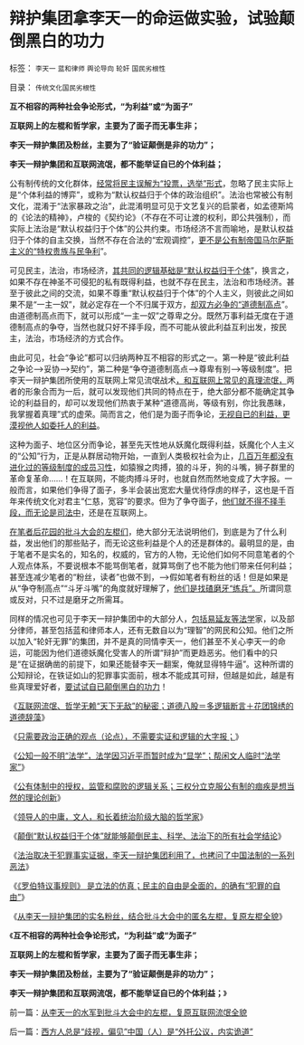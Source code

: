 # 辩护集团拿李天一的命运做实验，试验颠倒黑白的功力

标签： `李天一` `蓝和律师` `舆论导向` `轮奸` `国民劣根性` 

目录： `传统文化国民劣根性`

**互不相容的两种社会争论形式，“为利益”或“为面子”**

**互联网上的左棍和哲学家，主要为了面子而无事生非；**

**李天一辩护集团及粉丝，主要为了“验证颠倒是非的功力”；**

**李天一辩护集团和互联网流氓，都不能举证自已的个体利益；**

公有制传统的文化群体，[经常将民主误解为“投票，选举”形式](../../../2013/6/26/在民粹氛围中，私有者民主必定剥夺民粹的投票权；.md)，忽略了民主实际上是“个体利益的博弈”，或称为“默认权益归于个体的政治组织”。法治也常被公有制文化，混淆于“法家暴政之治”，此混淆明显可见于文艺复兴的启蒙者，如孟德斯鸠的《论法的精神》，卢梭的《契约论》（不存在不可让渡的权利，即公共强制），而实际上法治是“默认权益归于个体”的公共约束。市场经济不言而喻地，是默认权益归于个体的自主交换，当然不存在合法的“宏观调控”，[更不是公有制帝国马尔萨斯主义的“特权贵族与民争利](../../../2013/6/7/卖官鬻爵的封建的改革，公有制走向大饥荒的马尔萨斯主义.md)”。

可见民主，法治，市场经济，[其共同的逻辑基础是“默认权益归于个体](../../../2013/5/22/自然秩序和“默认归公”的绝对的权力.md)”，换言之，如果不存在神圣不可侵犯的私有既得利益，也就不存在民主，法治和市场经济。甚至于彼此之间的交流，如果不尊重“默认权益归于个体”的个人主义，则彼此之间如果不是“一主一奴”，就必定存在一个不归属于双方，[却双方必争的“道德制高点](../../../2011/1/25/有中国特色的“罗伯特议事规则”和“对事不对人”.md)”。由道德制高点而下，就可以形成“一主一奴”之尊卑之分。既然万事利益无度在于道德制高点的争夺，当然也就只好不择手段，而不可能从彼此利益互利出发，按民主，法治，市场经济的方式合作。

由此可见，社会“争论”都可以归纳两种互不相容的形式之一。第一种是“彼此利益之争论——>妥协——>契约”，第二种是“争夺道德制高点——>尊卑有别——>等级制度”。把李天一辩护集团所使用的互联网上常见流氓战术[，和互联网上常见的真理流氓，](../../../2013/8/3/互联网流氓“哲学无赖天下无敌”的秘密.md)两者的形象合而为一后，就可以发现他们共同的特点在于，绝大部分都不能确定其争论的利益目的，却可以发现他们热衷于某种“道德高尚，等级有别，你比我愚昧，我掌握着真理”式的虚荣。简而言之，他们是为面子而争论，[无视自已的利益，更漠视他人如委托人的利益](../../../2013/7/30/李天一辩护集团的炒作思路和误判.md)。

这种为面子、地位区分而争论，甚至先天性地从妖魔化既得利益，妖魔化个人主义的“公知”行为，正是从群居动物开始，一直到人类极权社会为止，[几百万年都没有进化过的等级制度的成员习性](../../../2011/1/30/狼的斗牙和狗的斗嘴.md)，如猿猴之肉搏，狼的斗牙，狗的斗嘴，狮子群里的革命复革命……！在互联网，不能肉搏斗牙时，也就自然而然地变成了大字报。一般而言，如果他们争得了面子，多半会装出宽宏大量优待俘虏的样子，这也是千百年来传统文化对君主“仁慈，宽容”的要求。但为了争夺面子，[他们就不得不择手段，而无论是司法中](../../../2013/8/1/轮奸案能够被辩证成“妓女和猪摔架”，必须在神奇特色的国度.md)，还是在互联网上。

[在笔者后花园的批斗大会的左棍们](../../../2013/4/19/在互联网上真实体验文革的批斗大会.md)，绝大部分无法说明他们，到底是为了什么利益，发出他们的那些贴子，而无论这些利益是个人的还是群体的。最明显的是，由于笔者不是实名的，知名的，权威的，官方的人物，无论他们如何不同意笔者的个人观点体系，不要说根本不能骂倒笔者，就算骂倒了也不能为他们带来任何利益；甚至连减少笔者的“粉丝，读者”也做不到，——>假如笔者有粉丝的话！但是如果是从“争夺制高点”“斗牙斗嘴”的角度就好理解了，[他们是找碴磨牙“练兵”。](../../../2011/1/30/狼的斗牙和狗的斗嘴.md)所谓同意或反对，只不过是磨牙之所需耳。

同样的情况也可见于李天一辩护集团中的大部分人，[包括易延友等法学](../../../2013/8/3/互联网流氓“哲学无赖天下无敌”的秘密.md)家，以及部分律师，甚至包括蓝和律师本人，还有无数自以为“理智”的网民和公知。他们之所以加入“轮奸无罪”的集团，并不是真的同情李天一，他们甚至不关心李天一的命运，可能因为他们道德妖魔化受害人的所谓“辩护”而更趋恶劣。他们看中的只是“在证据确凿的前提下，如果还能替李天一翻案，俺就显得特牛逼”。这种所谓的公知辩论，在铁证如山的犯罪事实面前，根本不能成其可辩，但越是如此，越是有些真理爱好者，[要试试自已颠倒黑白的功力](../../../2013/8/3/有中国特色的国际接轨，互联网流氓的炒作方式，颠倒黑白的学术水平.md)！

《[互联网流氓、哲学无赖“天下无敌”的秘密；道德八股＝多逻辑断言＋花团锦绣的道德辞藻](../../../2013/8/3/互联网流氓“哲学无赖天下无敌”的秘密.md)》

《[只需要政治正确的观点（论点），不需要实证和逻辑的大字报；](../../../2013/8/3/政治正确得不需要实证和逻辑的大字报.md)》

《[公知一般不明“法学”，法学因习近平而暂时成为“显学”；帮闲文人临时“法学家”](../../../2013/8/5/官府马屁精的“帮闲法学”.md)》

《[公有体制中的授权，监管和腐败的逻辑关系；三权分立克服公有制的痼疾是想当然的理论创新](../../../2013/8/5/一把手中庸的合理性，及集体领导的想当然.md)》

《[领导人的中庸，文人，和长着统治阶级大脑的哲学家](../../../2013/8/5/一把手的中庸，中国文人，长着统治者大脑的公知.md)》

《[颠倒“默认权益归于个体”就能够颠倒民主、科学、法治下的所有社会学结论](../../../2013/8/16/李天一轮奸案可能被黑白颠倒的科学原理.md)》

《[法治取决于犯罪事实证据，李天一辩护集团利用了，也拷问了中国法制的一系列恶法](../../../2013/8/16/李天一辩护集团利用了，也拷问了中国一系列恶法；.md)》

《[《罗伯特议事规则》
是立法的仿真；民主的自由是全面的，的确有“犯罪的自由”](../../../2013/8/16/《罗伯特议事规则》如何体现“犯罪的自由”和“后果自负”？.md)》

《[从李天一辩护集团的实名粉丝，结合批斗大会中的匿名左棍，复原左棍全貌](../../../2013/8/16/从李天一的水军到批斗大会中的左棍，复原互联网流氓全貌.md)》

《**互不相容的两种社会争论形式，“为利益”或“为面子”**

**互联网上的左棍和哲学家，主要为了面子而无事生非；**

**李天一辩护集团及粉丝，主要为了“验证颠倒是非的功力”；**

**李天一辩护集团和互联网流氓，都不能举证自已的个体利益；**》

前一篇：[从李天一的水军到批斗大会中的左棍，复原互联网流氓全貌](../../../2013/8/16/从李天一的水军到批斗大会中的左棍，复原互联网流氓全貌.md)

后一篇：[西方人总是“歧视，偏见”中国（人）是“外托公议，内实诡道”](../../../2013/8/17/西方人总是“歧视，偏见”中国（人）是“外托公议，内实诡道”.md)